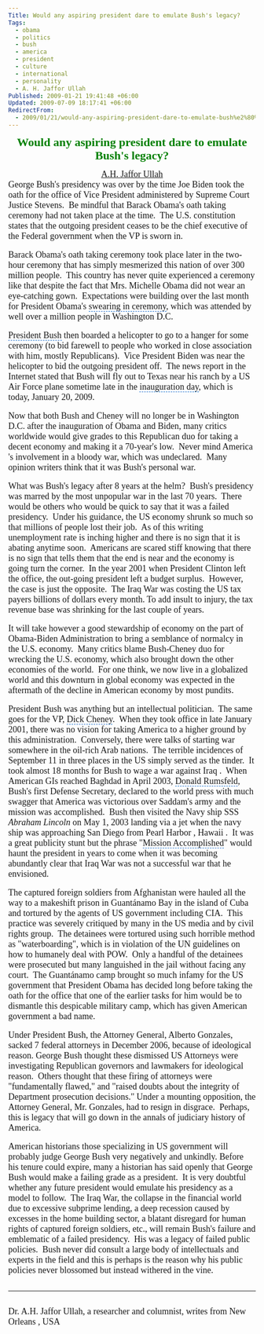 ```yaml
---
Title: Would any aspiring president dare to emulate Bush's legacy?
Tags:
  - obama
  - politics
  - bush
  - america
  - president
  - culture
  - international
  - personality
  - A. H. Jaffor Ullah
Published: 2009-01-21 19:41:48 +06:00
Updated: 2009-07-09 18:17:41 +06:00
RedirectFrom:
  - 2009/01/21/would-any-aspiring-president-dare-to-emulate-bush%e2%80%99s-legacy/
---
```



<p align="center"><font size="5" color="#008000" face="Garamond"><strong>Would any aspiring president dare to emulate Bush's legacy?</strong></font></p>
<p align="center" style="margin: 0in 0in 0pt" class="MsoNormal"><span style="font-size: 8pt"></span></p>
<p align="center" style="margin: 0in 0in 0pt" class="MsoNormal"><span style="font-size: 11pt"><font size="4" face="Garamond"><a href="https://muktomona.com/Articles/jaffor/index.htm">A.H. Jaffor Ullah</a></font></span></p>
<p style="margin: 0in 0in 0pt" class="MsoNormal"><span style="font-size: 8pt"></span></p>
<p style="margin: 0in 0in 0pt" class="MsoNormal"><span style="font-size: 10pt"><font size="4" face="Garamond"><span id="lw_1232550987_0" class="yshortcuts">George Bush</span>'s presidency was over by the <span id="lw_1232550987_1" class="yshortcuts">time Joe Biden</span> took the oath for the office of Vice President administered by <span id="lw_1232550987_2" class="yshortcuts">Supreme Court Justice Stevens</span>.  Be mindful that <span id="lw_1232550987_3" class="yshortcuts">Barack Obama</span>'s oath taking ceremony had not taken place at the time.  The <span id="lw_1232550987_4" class="yshortcuts">U.S. constitution states</span> that the <span id="lw_1232550987_5" class="yshortcuts">outgoing president</span> ceases to be the chief executive of the <span id="lw_1232550987_6" class="yshortcuts">Federal government</span> when the VP is sworn in.</font></span></p>
<p style="margin: 0in 0in 0pt" class="MsoNormal">&nbsp;</p>
<p style="margin: 0in 0in 0pt" class="MsoNormal"><span style="font-size: 10pt"></span></p>
<p style="margin: 0in 0in 0pt" class="MsoNormal"><span style="font-size: 10pt"><font size="4" face="Garamond">Barack Obama's oath taking ceremony took place later in the two-hour ceremony that has simply mesmerized this nation of over 300 million people.  This country has never quite experienced a ceremony like that despite the fact that <span id="lw_1232550987_7" class="yshortcuts">Mrs. Michelle Obama</span> did not wear an eye-catching gown.  Expectations were building over the last month for President Obama's <span style="cursor: hand; border-bottom: #0066cc 1px dashed" id="lw_1232550987_8" class="yshortcuts">swearing in ceremony</span>, which was attended by well over a million people in Washington D.C.</font></span></p>
<p style="margin: 0in 0in 0pt" class="MsoNormal">&nbsp;</p>
<p style="margin: 0in 0in 0pt" class="MsoNormal"><span style="font-size: 10pt"></span></p>
<p style="margin: 0in 0in 0pt" class="MsoNormal"><span style="font-size: 10pt"><font size="4" face="Garamond"><span style="cursor: hand; border-bottom: #0066cc 1px dashed" id="lw_1232550987_9" class="yshortcuts">President Bush</span> then boarded a helicopter to go to a hanger for some ceremony (to bid farewell to people who worked in close association with him, mostly Republicans).  Vice President Biden was near the helicopter to bid the outgoing president off.  The news report in the Internet stated that Bush will fly out to Texas near his ranch by a US Air Force plane sometime late in the <span style="cursor: hand; border-bottom: #0066cc 1px dashed" id="lw_1232550987_10" class="yshortcuts">inauguration day</span>, which is today, <span id="lw_1232550987_11" class="yshortcuts">January 20</span>, 2009.</font></span></p>
<p style="margin: 0in 0in 0pt" class="MsoNormal">&nbsp;</p>
<p style="margin: 0in 0in 0pt" class="MsoNormal"><span style="font-size: 10pt"></span></p>
<p style="margin: 0in 0in 0pt" class="MsoNormal"><span style="font-size: 10pt"><font size="4" face="Garamond">Now that both Bush and Cheney will no longer be in Washington D.C. after the inauguration of Obama and Biden, many critics worldwide would give grades to this Republican duo for taking a decent economy and making it a 70-year's low.  Never mind America 's involvement in a bloody war, which was undeclared.  Many opinion writers think that it was Bush's personal war.</font></span></p>
<p style="margin: 0in 0in 0pt" class="MsoNormal">&nbsp;</p>
<p style="margin: 0in 0in 0pt" class="MsoNormal"><span style="font-size: 10pt"></span></p>
<p style="margin: 0in 0in 0pt" class="MsoNormal"><span style="font-size: 10pt"><font size="4" face="Garamond">What was Bush's legacy after 8 years at the helm?  Bush's presidency was marred by the most unpopular war in the last 70 years.  There would be others who would be quick to say that it was a failed presidency.  Under his guidance, the US economy shrunk so much so that millions of people lost their job.  As of this writing <span id="lw_1232550987_12" class="yshortcuts">unemployment rate</span> is inching higher and there is no sign that it is abating anytime soon.  Americans are scared stiff knowing that there is no sign that tells them that the end is near and the economy is going turn the corner.  In the year 2001 when <span id="lw_1232550987_13" class="yshortcuts">President Clinton</span> left the office, the out-going president left a budget surplus.  However, the case is just the opposite.  The <span id="lw_1232550987_14" class="yshortcuts">Iraq War</span> was costing the US tax payers billions of dollars every month. To add insult to injury, the <span id="lw_1232550987_15" class="yshortcuts">tax revenue base</span> was shrinking for the last couple of years.  </font></span></p>
<p style="margin: 0in 0in 0pt" class="MsoNormal">&nbsp;</p>
<p style="margin: 0in 0in 0pt" class="MsoNormal"><span style="font-size: 10pt"></span></p>
<p style="margin: 0in 0in 0pt" class="MsoNormal"><span style="font-size: 10pt"><font size="4" face="Garamond">It will take however a good stewardship of economy on the part of Obama-Biden Administration to bring a semblance of normalcy in the U.S. economy.  Many critics blame Bush-Cheney duo for wrecking the U.S. economy, which also brought down the other economies of the world.  For one think, we now live in a globalized world and this downturn in global economy was expected in the aftermath of the decline in American economy by most pundits.</font></span></p>
<p style="margin: 0in 0in 0pt" class="MsoNormal">&nbsp;</p>
<p style="margin: 0in 0in 0pt" class="MsoNormal"><span style="font-size: 10pt"></span></p>
<p style="margin: 0in 0in 0pt" class="MsoNormal"><span style="font-size: 10pt"><font size="4" face="Garamond">President Bush was anything but an intellectual politician.  The same goes for the VP, <span style="cursor: hand; border-bottom: #0066cc 1px dashed" id="lw_1232550987_16" class="yshortcuts">Dick Cheney</span>.  When they took office in late <span id="lw_1232550987_17" class="yshortcuts">January 2001</span>, there was no vision for taking America to a higher ground by this administration.  Conversely, there were talks of starting war somewhere in the oil-rich <span id="lw_1232550987_18" class="yshortcuts">Arab nations</span>.  The terrible incidences of <span id="lw_1232550987_19" class="yshortcuts">September 11</span> in three places in the US simply served as the tinder.  It took almost 18 months for Bush to wage a war against <span id="lw_1232550987_20" class="yshortcuts">Iraq</span> .  When American GIs reached Baghdad in April 2003, <span style="cursor: hand; border-bottom: #0066cc 1px dashed" id="lw_1232550987_21" class="yshortcuts">Donald Rumsfeld</span>, Bush's first Defense Secretary, declared to the world press with much swagger that America was victorious over Saddam's army and the mission was accomplished.  Bush then visited the Navy ship SSS <em><span id="lw_1232550987_22" class="yshortcuts">Abraham Lincoln</span></em> on May 1, 2003 landing via a jet when the <span id="lw_1232550987_23" class="yshortcuts">navy ship</span> was approaching San Diego from <span id="lw_1232550987_24" class="yshortcuts">Pearl Harbor , Hawaii</span> .  It was a great publicity stunt but the phrase "<span style="cursor: hand; border-bottom: #0066cc 1px dashed" id="lw_1232550987_25" class="yshortcuts">Mission Accomplished</span>" would haunt the president in years to come when it was becoming abundantly clear that Iraq War was not a successful war that he envisioned.  </font></span></p>
<p style="margin: 0in 0in 0pt" class="MsoNormal">&nbsp;</p>
<p style="margin: 0in 0in 0pt" class="MsoNormal"><span style="font-size: 10pt"></span></p>
<p style="margin: 0in 0in 0pt" class="MsoNormal"><span style="font-size: 10pt"><font size="4" face="Garamond">The captured foreign soldiers from <span id="lw_1232550987_26" class="yshortcuts">Afghanistan</span> were hauled all the way to a makeshift prison in <span id="lw_1232550987_27" class="yshortcuts">Guantánamo Bay</span> in the island of <span id="lw_1232550987_28" class="yshortcuts">Cuba</span> and tortured by the agents of US government including CIA.  This practice was severely critiqued by many in the US media and by <span id="lw_1232550987_29" class="yshortcuts">civil rights group</span>.  The detainees were tortured using such horrible method as "<span id="lw_1232550987_30" class="yshortcuts">waterboarding</span>", which is in violation of the UN guidelines on how to humanely deal with POW.  Only a handful of the detainees were prosecuted but many languished in the jail without facing any court.  The Guantánamo camp brought so much infamy for the US government that President Obama has decided long before taking the oath for the office that one of the earlier tasks for him would be to dismantle this despicable military camp, which has given American government a bad name.</font></span></p>
<p style="margin: 0in 0in 0pt" class="MsoNormal">&nbsp;</p>
<p style="margin: 0in 0in 0pt" class="MsoNormal"><span style="font-size: 10pt"></span></p>
<p style="margin: 0in 0in 0pt" class="MsoNormal"><span style="font-size: 10pt"><font size="4" face="Garamond">Under President Bush, the Attorney General, Alberto Gonzales, sacked 7 federal attorneys in December 2006, because of ideological reason. George Bush thought these dismissed US Attorneys were investigating Republican governors and lawmakers for ideological reason.  Others thought that these firing of attorneys were "fundamentally flawed," and "raised doubts about the integrity of Department prosecution decisions." Under a mounting opposition, the <span id="lw_1232550987_31" class="yshortcuts">Attorney General</span>, Mr. Gonzales, had to resign in disgrace.  Perhaps, this is legacy that will go down in the annals of judiciary history of America.</font></span></p>
<p style="margin: 0in 0in 0pt" class="MsoNormal">&nbsp;</p>
<p style="margin: 0in 0in 0pt" class="MsoNormal"><span style="font-size: 10pt"></span></p>
<p style="margin: 0in 0in 0pt" class="MsoNormal"><span style="font-size: 10pt"><font size="4" face="Garamond">American historians those specializing in US government will probably judge George Bush very negatively and unkindly. Before his tenure could expire, many a historian has said openly that George Bush would make a failing grade as a president.  It is very doubtful whether any future president would emulate his presidency as a model to follow.  The Iraq War, the collapse in the financial world due to excessive subprime lending, a deep recession caused by excesses in the home building sector, a blatant disregard for human rights of captured foreign soldiers, etc., will remain Bush's failure and emblematic of a failed presidency.  His was a legacy of failed <span id="lw_1232550987_32" class="yshortcuts">public policies</span>.  Bush never did consult a large body of intellectuals and experts in the field and this is perhaps is the reason why his public policies never blossomed but instead withered in the vine.</font></span></p>
<p style="margin: 0in 0in 0pt" class="MsoNormal">&nbsp;</p>

<hr />
<p style="margin: 0in 0in 0pt" class="MsoNormal">&nbsp;</p>
<p style="margin: 0in 0in 0pt" class="MsoNormal"><span style="font-size: 10pt"><font size="4" face="Garamond">Dr. A.H. Jaffor Ullah, a researcher and columnist, writes from New Orleans , USA</font></span></p>
